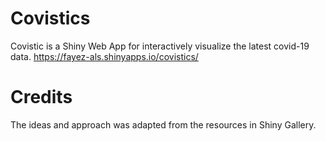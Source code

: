 # Covistics
Covistic is a Shiny Web App for interactively visualize the latest covid-19 data.
https://fayez-als.shinyapps.io/covistics/

# Credits
The ideas and approach was adapted from the resources in Shiny Gallery.



